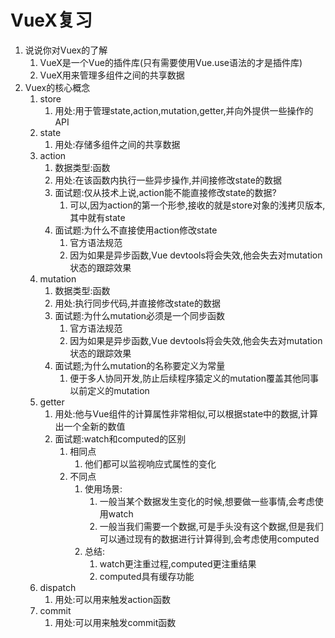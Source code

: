 # VueX复习

1. 说说你对Vuex的了解
   1. VueX是一个Vue的插件库(只有需要使用Vue.use语法的才是插件库)
   2. VueX用来管理多组件之间的共享数据
2. Vuex的核心概念
   1. store
      1. 用处:用于管理state,action,mutation,getter,并向外提供一些操作的API
   2. state
      1. 用处:存储多组件之间的共享数据
   3. action
      1. 数据类型:函数
      2. 用处:在该函数内执行一些异步操作,并间接修改state的数据
      3. 面试题:仅从技术上说,action能不能直接修改state的数据?
         1. 可以,因为action的第一个形参,接收的就是store对象的浅拷贝版本,其中就有state
      4. 面试题:为什么不直接使用action修改state
         1. 官方语法规范
         2. 因为如果是异步函数,Vue devtools将会失效,他会失去对mutation状态的跟踪效果
   4. mutation
      1. 数据类型:函数
      2. 用处:执行同步代码,并直接修改state的数据
      3. 面试题:为什么mutation必须是一个同步函数
         1. 官方语法规范
         2. 因为如果是异步函数,Vue devtools将会失效,他会失去对mutation状态的跟踪效果
      4. 面试题;为什么mutation的名称要定义为常量
         1. 便于多人协同开发,防止后续程序猿定义的mutation覆盖其他同事以前定义的mutation
   5. getter
      1. 用处:他与Vue组件的计算属性非常相似,可以根据state中的数据,计算出一个全新的数值
      2. 面试题:watch和computed的区别
         1. 相同点
            1. 他们都可以监视响应式属性的变化
         2. 不同点
            1. 使用场景:
               1. 一般当某个数据发生变化的时候,想要做一些事情,会考虑使用watch
               2. 一般当我们需要一个数据,可是手头没有这个数据,但是我们可以通过现有的数据进行计算得到,会考虑使用computed
            2. 总结:
               1. watch更注重过程,computed更注重结果
               2. computed具有缓存功能
   6. dispatch
      1. 用处:可以用来触发action函数
   7. commit
      1. 用处:可以用来触发commit函数

